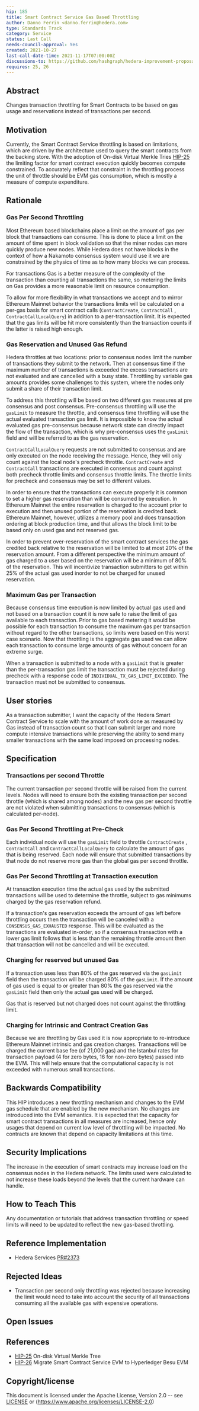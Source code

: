 ```yaml
---
hip: 185
title: Smart Contract Service Gas Based Throttling
author: Danno Ferrin <danno.ferrin@hedera.com>
type: Standards Track
category: Service
status: Last Call
needs-council-approval: Yes
created: 2021-10-27
last-call-date-time: 2021-11-17T07:00:00Z
discussions-to: https://github.com/hashgraph/hedera-improvement-proposal/discussions/192
requires: 25, 26
---
```


## Abstract

Changes transaction throttling for Smart Contracts to be based on gas usage and
reservations instead of transactions per second.

## Motivation

Currently, the Smart Contract Service throttling is based on limitations, which
are driven by the architecture used to query the smart contracts from the
backing store. With the adoption of On-disk Virtual Merkle
Tries [HIP-25](./hip-25.md) the limiting factor for smart contract execution
quickly becomes compute constrained. To accurately reflect that constraint in
the throttling process the unit of throttle should be EVM gas consumption, which
is mostly a measure of compute expenditure.

## Rationale

### Gas Per Second Throttling

Most Ethereum based blockchains place a limit on the amount of gas per block
that transactions can consume. This is done to place a limit on the amount of
time spent in block validation so that the miner nodes can more quickly produce
new nodes. While Hedera does not have blocks in the context of how a Nakamoto
consensus system would use it we are constrained by the physics of time as to
how many blocks we can process.

For transactions Gas is a better measure of the complexity of the transaction
than counting all transactions the same, so metering the limits on Gas provides
a more reasonable limit on resource consumption.

To allow for more flexibility in what transactions we accept and to mirror
Ethereum Mainnet behavior the transactions limits will be calculated on a
per-gas basis for smart contract calls (`ContractCreate`, `ContractCall`
, `ContractCallLocalQuery`) in addition to a per-transaction limit. It is
expected that the gas limits will be hit more consistently than the transaction
counts if the latter is raised high enough.

### Gas Reservation and Unused Gas Refund

Hedera throttles at two locations: prior to consensus nodes limit the number of
transactions they submit to the network. Then at consensus time if the maximum
number of transactions is exceeded the excess transactions are not evaluated and
are cancelled with a busy state. Throttling by variable gas amounts provides
some challenges to this system, where the nodes only submit a share of their
transaction limit.

To address this throttling will be based on two different gas measures at pre
consensus and post consensus. Pre-consensus throttling will use the `gasLimit`
to measure the throttle, and consensus time throttling will use the actual
evaluated transaction gas limit. It is impossible to know the actual evaluated
gas pre-consensus because network state can directly impact the flow of the
transaction, which is why pre-consensus uses the `gasLimit` field and will be
referred to as the gas reservation.

`ContractCallLocalQuery` requests are not submitted to consensus and are only
executed on the node receiving the message. Hence, they will only count against
the local node's precheck throttle. `ContractCreate` and `ContractCall`
transactions are executed in consensus and count against both precheck throttle
limits and consensus throttle limits. The throttle limits for precheck and
consensus may be set to different values.

In order to ensure that the transactions can execute properly it is common to
set a higher gas reservation than will be consumed by execution. In Ethereum
Mainnet the entire reservation is charged to the account prior to execution and
then unused portion of the reservation is credited back. Ethereum Mainnet,
however, utilizes a memory pool and does transaction ordering at block
production time, and that allows the block limit to be based only on used gas
and not reserved gas.

In order to prevent over-reservation of the smart contract services the gas
credited back relative to the reservation will be limited to at most 20% of the
reservation amount. From a different perspective the minimum amount of gas
charged to a user based on the reservation will be a minimum of 80% of the
reservation. This will incentivize transaction submitters to get within 25% of
the actual gas used inorder to not be charged for unused reservation.

### Maximum Gas per Transaction

Because consensus time execution is now limited by actual gas used and not based
on a transaction count it is now safe to raise the limit of gas available to
each transaction. Prior to gas based metering it would be possible for each
transaction to consume the maximum gas per transaction without regard to the
other transactions, so limits were based on this worst case scenario. Now that
throttling is the aggregate gas used we can allow each transaction to consume
large amounts of gas without concern for an extreme surge.

When a transaction is submitted to a node with a `gasLimit` that is greater than
the per-transaction gas limit the transaction must be rejected during precheck
with a response code of `INDIVIDUAL_TX_GAS_LIMIT_EXCEEDED`. The transaction must
not be submitted to consensus.

<!-- todo propose a number and justify why.  Deploying a 24Kib Contract requires 6,533,640 gas minimum with London deposit costs. -->

## User stories

As a transaction submitter, I want the capacity of the Hedera Smart Contract
Service to scale with the amount of work done as measured by Gas instead of
transaction count so that I can submit larger and more compute intensive
transactions while preserving the ability to send many smaller transactions with
the same load imposed on processing nodes.

## Specification

### Transactions per second Throttle

The current transaction per second throttle will be raised from the current
levels. Nodes will need to ensure both the existing transaction per second
throttle (which is shared among nodes) and the new gas per second throttle are
not violated when submitting transactions to consensus (which is calculated
per-node).

### Gas Per Second Throttling at Pre-Check

Each individual node will use the `gasLimit` field to throttle `ContractCreate`
, `ContractCall` and `ContractCallLocalQuery` to calculate the amount of gas
that is being reserved. Each node will ensure that submitted transactions by
that node do not reserve more gas than the global gas per second throttle.

### Gas Per Second Throttling at Transaction execution

At transaction execution time the actual gas used by the submitted transactions
will be used to determine the throttle, subject to gas minimums charged by the
gas reservation refund.

If a transaction's gas reservation exceeds the amount of gas left before
throttling occurs then the transaction will be canceled with
a `CONSENSUS_GAS_EXHAUSTED` response. This will be evaluated as the transactions
are evaluated in-order, so if a consensus transaction with a lower gas limit
follows that is less than the remaining throttle amount then that transaction
will not be cancelled and will be executed.

### Charging for reserved but unused Gas

If a transaction uses less than 80% of the gas reserved via the `gasLimit` field
then the transaction will be charged 80% of the `gasLimit`. If the amount of gas
used is equal to or greater than 80% the gas reserved via the `gasLimit` field
then only the actual gas used will be charged.

Gas that is reserved but not charged does not count against the throttling
limit.

### Charging for Intrinsic and Contract Creation Gas

Because we are throttling by Gas used it is now appropriate to re-introduce
Ethereum Mainnet intrinsic and gas creation charges. Transactions will be
charged the current base fee (of 21,000 gas) and the Istanbul rates for
transaction payload (4 for zero bytes, 16 for non-zero bytes) passed into the
EVM. This will help ensure that the computational capacity is not exceeded with
numerous small transactions.

## Backwards Compatibility

This HIP introduces a new throttling mechanism and changes to the EVM gas
schedule that are enabled by the new mechanism. No changes are introduced into
the EVM semantics. It is expected that the capacity for smart contract
transactions in all measures are increased, hence only usages that depend on
current low level of throttling will be impacted. No contracts are known that
depend on capacity limitations at this time.

## Security Implications

The increase in the execution of smart contracts may increase load on the
consensus nodes in the Hedera network. The limits used were calculated to not
increase these loads beyond the levels that the current hardware can handle.

## How to Teach This

Any documentation or tutorials that address transaction throttling or speed
limits will need to be updated to reflect the new gas-based throttling.

## Reference Implementation

- Hedera
  Services [PR#2373](https://github.com/hashgraph/hedera-services/pull/2373/)

## Rejected Ideas

- Transaction per second only throttling was rejected because increasing the
  limit would need to take into account the security of all transactions
  consuming all the available gas with expensive operations.

## Open Issues

## References

- [HIP-25](./hip-25.md) On-disk Virtual Merkle Tree
- [HIP-26](./hip-26.md) Migrate Smart Contract Service EVM to Hyperledger Besu
  EVM

## Copyright/license

This document is licensed under the Apache License, Version 2.0 --
see [LICENSE](../LICENSE) or (https://www.apache.org/licenses/LICENSE-2.0)
